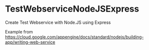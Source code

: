 # TestWebserviceNodeJSExpress
Create Test Webservice with Node.JS using Express

Example from https://cloud.google.com/appengine/docs/standard/nodejs/building-app/writing-web-service